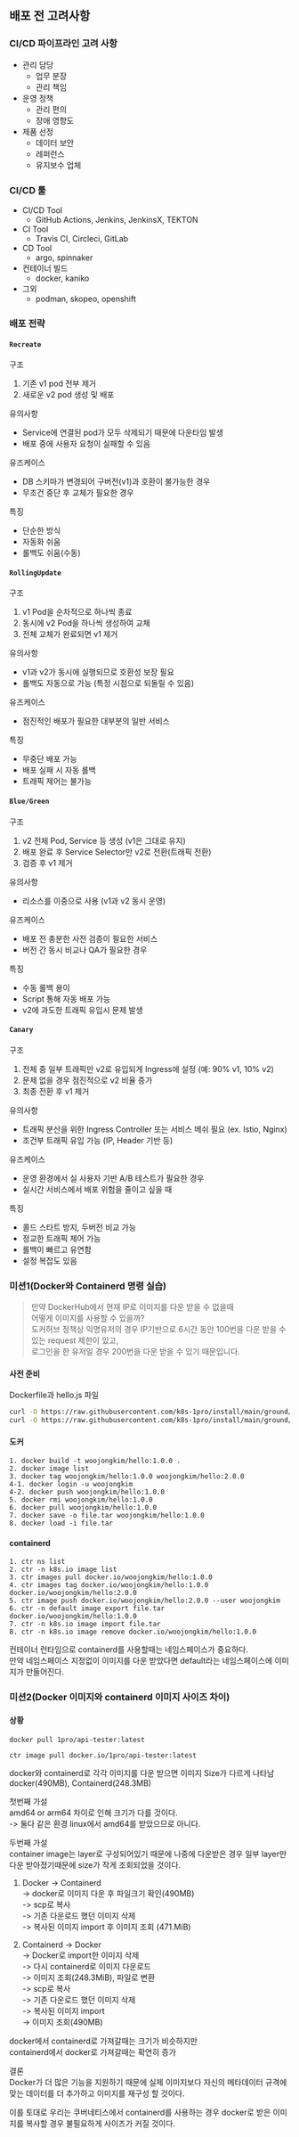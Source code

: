 ## 배포 전 고려사항

### CI/CD 파이프라인 고려 사항
- 관리 담당 
    - 업무 분장
    - 관리 책임
- 운영 정책
    - 관리 편의
    - 장애 영향도
- 제품 선정
    - 데이터 보안
    - 레퍼런스
    - 유지보수 업체 

### CI/CD 툴
- CI/CD Tool
    - GitHub Actions, Jenkins, JenkinsX, TEKTON
- CI Tool
    - Travis CI, Circleci, GitLab
- CD Tool
    - argo, spinnaker
- 컨테이너 빌드
    - docker, kaniko
- 그외
    - podman, skopeo, openshift

### 배포 전략

#### `Recreate` 

구조  
1. 기존 v1 pod 전부 제거
2. 새로운 v2 pod 생성 및 배포

유의사항  
- Service에 연결된 pod가 모두 삭제되기 때문에 다운타임 발생
- 배포 중에 사용자 요청이 실패할 수 있음 

유즈케이스  
- DB 스키마가 변경되어 구버전(v1)과 호환이 불가능한 경우
- 무조건 중단 후 교체가 필요한 경우

특징  
- 단순한 방식
- 자동화 쉬움
- 롤백도 쉬움(수동)

#### `RollingUpdate`

구조  
1. v1 Pod을 순차적으로 하나씩 종료
2. 동시에 v2 Pod을 하나씩 생성하여 교체
3. 전체 교체가 완료되면 v1 제거

유의사항  
- v1과 v2가 동시에 실행되므로 호환성 보장 필요
- 롤백도 자동으로 가능 (특정 시점으로 되돌릴 수 있음)

유즈케이스  
- 점진적인 배포가 필요한 대부분의 일반 서비스

특징  
- 무중단 배포 가능
- 배포 실패 시 자동 롤백
- 트래픽 제어는 불가능

#### `Blue/Green`

구조  
1. v2 전체 Pod, Service 등 생성 (v1은 그대로 유지)
2. 배포 완료 후 Service Selector만 v2로 전환(트래픽 전환)
3. 검증 후 v1 제거

유의사항   
- 리소스를 이중으로 사용 (v1과 v2 동시 운영)

유즈케이스  
- 배포 전 충분한 사전 검증이 필요한 서비스
- 버전 간 동시 비교나 QA가 필요한 경우

특징  
- 수동 롤백 용이
- Script 통해 자동 배포 가능
- v2에 과도한 트래픽 유입시 문제 발생

#### `Canary`

구조  
1. 전체 중 일부 트래픽만 v2로 유입되게 Ingress에 설정 (예: 90% v1, 10% v2)
2. 문제 없을 경우 점진적으로 v2 비율 증가
3. 최종 전환 후 v1 제거

유의사항  
- 트래픽 분산을 위한 Ingress Controller 또는 서비스 메쉬 필요 (ex. Istio, Nginx)
- 조건부 트래픽 유입 가능 (IP, Header 기반 등)

유즈케이스  
- 운영 환경에서 실 사용자 기반 A/B 테스트가 필요한 경우
- 실시간 서비스에서 배포 위험을 줄이고 싶을 때

특징  
- 콜드 스타트 방지, 두버전 비교 가능
- 정교한 트래픽 제어 가능
- 롤백이 빠르고 유연함
- 설정 복잡도 있음

### 미션1(Docker와 Containerd 명령 실습)

> 만약 DockerHub에서 현재 IP로 이미지를 다운 받을 수 없을때  
> 어떻게 이미지를 사용할 수 있을까?  
> 도커허브 정책상 익명유저의 경우 IP기반으로 6시간 동안 100번을 다운 받을 수 있는 request 제한이 있고,  
> 로그인을 한 유저일 경우 200번을 다운 받을 수 있기 때문입니다.


#### 사전 준비 

Dockerfile과 hello.js 파일 
```bash
curl -O https://raw.githubusercontent.com/k8s-1pro/install/main/ground/etc/docker/Dockerfile
curl -O https://raw.githubusercontent.com/k8s-1pro/install/main/ground/etc/docker/hello.js
```

#### 도커

```
1. docker build -t woojongkim/hello:1.0.0 .
2. docker image list
3. docker tag woojongkim/hello:1.0.0 woojongkim/hello:2.0.0
4-1. docker login -u woojongkim
4-2. docker push woojongkim/hello:1.0.0
5. docker rmi woojongkim/hello:1.0.0
6. docker pull woojongkim/hello:1.0.0
7. docker save -o file.tar woojongkim/hello:1.0.0
8. docker load -i file.tar
```

#### containerd

```
1. ctr ns list
2. ctr -n k8s.io image list
3. ctr images pull docker.io/woojongkim/hello:1.0.0
4. ctr images tag docker.io/woojongkim/hello:1.0.0 docker.io/woojongkim/hello:2.0.0
5. ctr image push docker.io/woojongkim/hello:2.0.0 --user woojongkim
6. ctr -n default image export file.tar docker.io/woojongkim/hello:1.0.0
7. ctr -n k8s.io image import file.tar
8. ctr -n k8s.io image remove docker.io/woojongkim/hello:1.0.0
```

컨테이너 런타임으로 containerd를 사용할때는 네임스페이스가 중요하다.  
만약 네임스페이스 지정없이 이미지를 다운 받았다면 default라는 네임스페이스에 이미지가 만들어진다. 

### 미션2(Docker 이미지와 containerd 이미지 사이즈 차이)

#### 상황
```
docker pull 1pro/api-tester:latest
```

```
ctr image pull docker.io/1pro/api-tester:latest
```

docker와 containerd로 각각 이미지를 다운 받으면 이미지 Size가 다르게 나타남  
docker(490MB), Containerd(248.3MB)  

첫번째 가설  
amd64 or arm64 차이로 인해 크기가 다를 것이다.  
-> 둘다 같은 환경 linux에서 amd64를 받았으므로 아니다.

두번째 가설  
container image는 layer로 구성되어있기 때문에 나중에 다운받은 경우 일부 layer만 다운 받아졌기때문에 size가 작게 조회되었을 것이다.  

1. Docker -> Containerd  
-> docker로 이미지 다운 후 파일크기 확인(490MB)  
-> scp로 복사   
-> 기존 다운로드 했던 이미지 삭제  
-> 복사된 이미지 import 후 이미지 조회 (471.MiB)

2. Containerd -> Docker  
-> Docker로 import한 이미지 삭제  
-> 다시 containerd로 이미지 다운로드  
-> 이미지 조회(248.3MiB), 파일로 변환  
-> scp로 복사  
-> 기존 다운로드 했던 이미지 삭제  
-> 복사된 이미지 import  
-> 이미지 조회(490MB)

docker에서 containerd로 가져갈때는 크기가 비슷하지만  
containerd에서 docker로 가져갈때는 확연히 증가

결론  
Docker가 더 많은 기능을 지원하기 때문에 실제 이미지보다 자신의 메타데이터 규격에 맞는 데이터를 더 추가하고 이미지를 재구성 할 것이다.  

이를 토대로 우리는 쿠버네티스에서 containerd를 사용하는 경우 docker로 받은 이미지를 복사할 경우 불필요하게 사이즈가 커질 것이다.